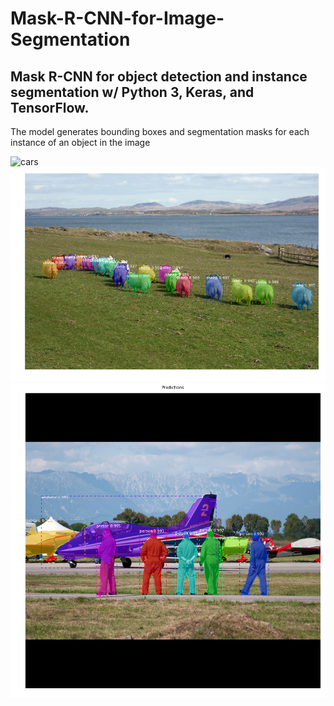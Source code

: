 # Mask-R-CNN-for-Image-Segmentation

## Mask R-CNN for object detection and instance segmentation w/ Python 3, Keras, and TensorFlow. 

The model generates bounding boxes and segmentation masks for each instance of an object in the image


![cars](images/mask-rcnn.gif)
![sheep](images/sheep.png)
![planes](images/planes.png)

